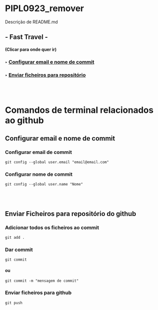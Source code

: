 # PIPL0923_remover

Descrição de README.md

## - Fast Travel -

#### (Clicar para onde quer ir)

### ‣ [Configurar email e nome de commit](https://github.com/RicardoChambel/PIPL0923_remover?tab=readme-ov-file#configurar-email-e-nome-de-commit)

### ‣ [Enviar ficheiros para repositório](https://github.com/RicardoChambel/PIPL0923_remover?tab=readme-ov-file#enviar-ficheiros-para-reposit%C3%B3rio-do-github)

<br>
<br>

# Comandos de terminal relacionados ao github

## Configurar email e nome de commit

### Configurar email de commit

```
git config --global user.email "email@email.com"
```

### Configurar nome de commit

```
git config --global user.name "Nome"
```

<br>
<br>

## Enviar Ficheiros para repositório do github

### Adicionar todos os ficheiros ao commit

```
git add .
```

### Dar commit

```
git commit
```

#### ou

```
git commit -m "mensagem de commit"
```

### Enviar ficheiros para github

```
git push
```
